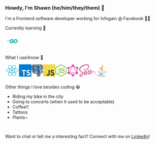 ### Howdy, I'm Shawn (he/him/they/them) 👋

I'm a Frontend software developer working for Infogain @ Facebook 👨‍💻 

Currently learning 📖 

[<img align="left" alt="Golang" height="40px" src="https://raw.githubusercontent.com/ShawnToubeau/files/master/go-logo.png" />](https://golang.org/)

<br />
<br />
<br />

What I use/know 🧰

[<img align="left" alt="ReactJs" height="40px" src="https://raw.githubusercontent.com/ShawnToubeau/files/master/react-logo.svg" />](https://reactjs.org/)
[<img align="left"  alt="TypeScript" height="40px" src="https://raw.githubusercontent.com/ShawnToubeau/files/master/ts-logo.png" />](https://www.typescriptlang.org/)
[<img align="left" alt="Postgresql" height="40px" src="https://raw.githubusercontent.com/ShawnToubeau/files/master/postgres-logo.png" />](https://www.postgresql.org/)
[<img align="left" alt="JavaScript" height="40px" src="https://raw.githubusercontent.com/ShawnToubeau/files/master/js-logo.png" />](https://www.javascript.com/)
[<img align="left"  alt="NodeJs" height="40px" src="https://raw.githubusercontent.com/ShawnToubeau/files/master/node-logo.png" />](https://nodejs.org/)
[<img align="left"  alt="GraphQL" height="40px" src="https://raw.githubusercontent.com/ShawnToubeau/files/master/graphql-logo.png" />](https://graphql.org/)
[<img align="left"  alt="Sass" height="40px" src="https://raw.githubusercontent.com/ShawnToubeau/files/master/sass-logo.svg" />](https://sass-lang.com/)
[<img align="left"  alt="Java" height="40px" src="https://raw.githubusercontent.com/ShawnToubeau/files/master/java-logo.png" />](https://www.java.com/)  

<br />
<br />
<br />

Other things I love besides coding 😁 
- Riding my bike in the city
- Going to concerts (when it used to be acceptable)
- Coffee!!
- Tattoos
- Plants~

<br />

Want to chat or tell me a interesting fact? Connect with me on [LinkedIn](https://www.linkedin.com/in/shawn-toubeau/)!
